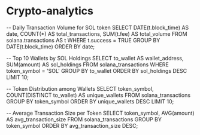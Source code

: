 # Crypto-analytics
-- Daily Transaction Volume for SOL token
SELECT
  DATE(t.block_time) AS date,
  COUNT(*) AS total_transactions,
  SUM(t.fee) AS total_volume
FROM solana.transactions AS t
WHERE
  t.success = TRUE
GROUP BY
  DATE(t.block_time)
ORDER BY
  date;

  -- Top 10 Wallets by SOL Holdings
SELECT 
    to_wallet AS wallet_address,
    SUM(amount) AS sol_holdings
FROM 
    solana_transactions
WHERE 
    token_symbol = 'SOL'
GROUP BY 
    to_wallet
ORDER BY 
    sol_holdings DESC
LIMIT 10;

-- Token Distribution among Wallets
SELECT 
    token_symbol,
    COUNT(DISTINCT to_wallet) AS unique_wallets
FROM 
    solana_transactions
GROUP BY 
    token_symbol
ORDER BY 
    unique_wallets DESC
LIMIT 10;

-- Average Transaction Size per Token
SELECT 
    token_symbol,
    AVG(amount) AS avg_transaction_size
FROM 
    solana_transactions
GROUP BY 
    token_symbol
ORDER BY 
    avg_transaction_size DESC;
